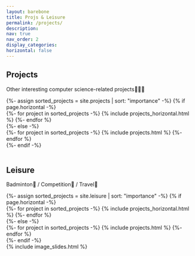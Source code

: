 ```yaml
---
layout: barebone
title: Projs & Leisure
permalink: /projects/
description:
nav: true
nav_order: 2
display_categories:
horizontal: false
---
```


<!-- pages/projects.md -->
<article>

<h1 class="post-title">Projects</h1>
<p class="post-description">
Other interesting computer science-related projects🧑🏻‍💻
</p>
<div class="projects">
<!-- Display projects without categories -->
  {%- assign sorted_projects = site.projects | sort: "importance" -%}
  <!-- Generate cards for each project -->
  {% if page.horizontal -%}
  <div class="container">
    <div class="row row-cols-2">
    {%- for project in sorted_projects -%}
      {% include projects_horizontal.html %}
    {%- endfor %}
    </div>
  </div>
  {%- else -%}
  <div class="grid">
    {%- for project in sorted_projects -%}
      {% include projects.html %}
    {%- endfor %}
  </div>
  {%- endif -%}
</div>
&nbsp;
&nbsp;
<h1 class="post-title">Leisure</h1>
<p class="post-description">
Badminton🏸 / Competition🏅 / Travel🚀
</p>
<div class="projects">
<!-- Display projects without categories -->
  {%- assign sorted_projects = site.leisure | sort: "importance" -%}
  <!-- Generate cards for each project -->
  {% if page.horizontal -%}
  <div class="container">
    <div class="row row-cols-2">
    {%- for project in sorted_projects -%}
      {% include projects_horizontal.html %}
    {%- endfor %}
    </div>
  </div>
  {%- else -%}
  <div class="grid">
    {%- for project in sorted_projects -%}
      {% include projects.html %}
    {%- endfor %}
  </div>
  {%- endif -%}
  <div class="img-slides">
  {% include image_slides.html %}
  </div>
</div>
</article>